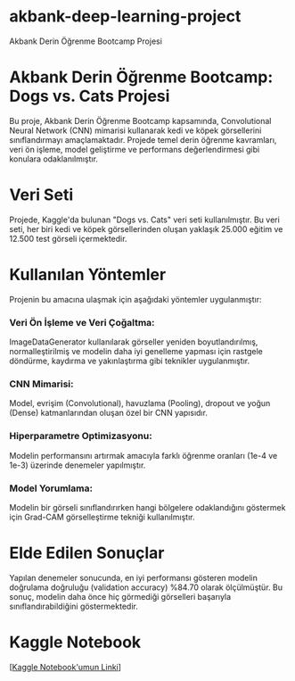 # akbank-deep-learning-project
Akbank Derin Öğrenme Bootcamp Projesi

# Akbank Derin Öğrenme Bootcamp: Dogs vs. Cats Projesi
Bu proje, Akbank Derin Öğrenme Bootcamp kapsamında, Convolutional Neural Network (CNN) mimarisi kullanarak kedi ve köpek görsellerini sınıflandırmayı amaçlamaktadır. Projede temel derin öğrenme kavramları, veri ön işleme, model geliştirme ve performans değerlendirmesi gibi konulara odaklanılmıştır.

# Veri Seti
Projede, Kaggle'da bulunan "Dogs vs. Cats" veri seti kullanılmıştır. Bu veri seti, her biri kedi ve köpek görsellerinden oluşan yaklaşık 25.000 eğitim ve 12.500 test görseli içermektedir.

# Kullanılan Yöntemler
Projenin bu amacına ulaşmak için aşağıdaki yöntemler uygulanmıştır:

### Veri Ön İşleme ve Veri Çoğaltma: 
ImageDataGenerator kullanılarak görseller yeniden boyutlandırılmış, normalleştirilmiş ve modelin daha iyi genelleme yapması için rastgele döndürme, kaydırma ve yakınlaştırma gibi teknikler uygulanmıştır.

### CNN Mimarisi:
Model, evrişim (Convolutional), havuzlama (Pooling), dropout ve yoğun (Dense) katmanlarından oluşan özel bir CNN yapısıdır.

### Hiperparametre Optimizasyonu: 
Modelin performansını artırmak amacıyla farklı öğrenme oranları (1e-4 ve 1e-3) üzerinde denemeler yapılmıştır.

### Model Yorumlama: 
Modelin bir görseli sınıflandırırken hangi bölgelere odaklandığını göstermek için Grad-CAM görselleştirme tekniği kullanılmıştır.

# Elde Edilen Sonuçlar
Yapılan denemeler sonucunda, en iyi performansı gösteren modelin doğrulama doğruluğu (validation accuracy) %84.70 olarak ölçülmüştür. Bu sonuç, modelin daha önce hiç görmediği görselleri başarıyla sınıflandırabildiğini göstermektedir.

# Kaggle Notebook
[[Kaggle Notebook'umun Linki](https://www.kaggle.com/code/yavasevval/dogs-vs-cats-proje-26-09-25)]

